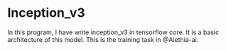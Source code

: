 # Inception_v3

In this program, I have write inception_v3 in tensorflow core. It is a basic architecture of this model. This is the training task in @Alethia-ai.
